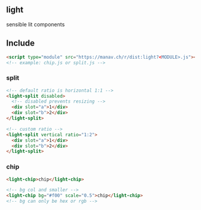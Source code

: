 ## light

sensible lit components

## Include
```html
<script type="module" src="https://manav.ch/r/dist:light?<MODULE>.js"></script>
<!-- example: chip.js or split.js -->
```

### split
```html
<!-- default ratio is horizontal 1:1 -->
<light-split disabled>
  <!-- disabled prevents resizing -->
  <div slot="a">1</div>
  <div slot="b">2</div>
</light-split>

<!-- custom ratio -->
<light-split vertical ratio="1:2">
  <div slot="a">1</div>
  <div slot="b">2</div>
</light-split>
```

### chip
```html
<light-chip>chip</light-chip>

<!-- bg col and smaller -->
<light-chip bg="#f00" scale="0.5">chip</light-chip>
<!-- bg can only be hex or rgb -->
```